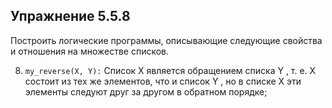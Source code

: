 ## Упражнение 5.5.8
Построить логические программы, описывающие следующие свойства и
отношения на множестве списков.

8. `my_reverse(X, Y):` Список X является обращением списка Y , т. е. X состоит из тех же
элементов, что и список Y , но в списке X эти элементы следуют друг за другом в
обратном порядке;
